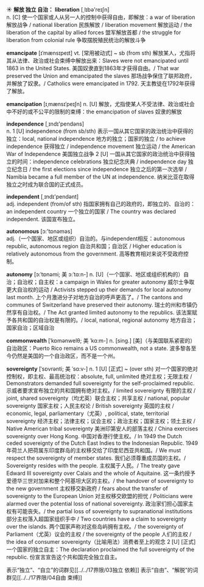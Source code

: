 ☀ <span class="category">**解放 独立 自治：**</span>
<span class="vocabulary">**liberation**</span> [͵lɪbə'reɪʃn]  
<span class="definition">n. [C] 使一个国家或人从另一人的控制中获得自由，即解放：</span>a war of liberation 解放战争 / national liberation 民族解放 / liberation movement 解放运动 / the liberation of the capital by allied forces 盟军解放首都 / the struggle for liberation from colonial rule 争取摆脱殖民统治的解放斗争
           
<span class="vocabulary">**emancipate**</span> [ɪˈmænsɪpeɪt]
<span class="definition">vt. [常用被动式] ~ sb (from sth) 解放某人，尤指将其从法律、政治或社会束缚中解放出来：</span>Slaves were not emancipated until 1863 in the United States. 美国奴隶直到1863年才获得自由。/ That war preserved the Union and emancipated the slaves 那场战争保住了联邦政府，并解放了奴隶。/ Catholics were emancipated in 1792. 天主教徒在1792年获得了解放。           

<span class="vocabulary">**emancipation**</span> [ɪˌmænsɪˈpeɪʃn]
<span class="definition">n. [U] 解放，尤指使某人不受法律、政治或社会中不好的或不公平的限制的束缚：</span>the emancipation of slaves 奴隶的解放

<span class="vocabulary">**independence**</span> [͵ɪndɪ'pendəns]  
<span class="definition">n. 1 [U] independence (from sb/sth) 表示一国从其它国家的政治统治中获得的独立：</span>local, national independence 地方的独立；国家的独立 / to achieve independence 获得独立 / independence movement 独立运动 / the American War of Independence 美国独立战争 <span class="definition">2 [U] 一国从其它国家的政治统治中获得独立的时间：</span>independence celebrations 独立纪念庆典 / independence day 独立纪念日 / the first elections since independence 独立之后的第一次选举 / Namibia became a full member of the UN at independence. 纳米比亚在取得独立之时成为联合国的正式成员。

<span class="vocabulary">**independent**</span> [͵ɪndɪ'pendənt]  
<span class="definition">adj. independent (from/of sth) 指国家拥有自己的政府的，即独立的、自治的：</span>an independent country 一个独立的国家 / The country was declared independent. 该国宣布独立。

<span class="vocabulary">**autonomous**</span> [ɔ:'tɒnəməs]  
<span class="definition">adj.（一个国家、地区或组织）自治的。与independent相反：</span>autonomous republic, autonomous region 自治共和国；自治区 / Higher education is relatively autonomous from the government. 高等教育相对来说不受政府控制。
           
<span class="vocabulary">**autonomy**</span> [ɔ:ˈtɒnəmi; 美 ɔ:ˈtɑ:n-]
<span class="definition">n. [U]（一个国家、地区或组织机构的）自治；自治权；自主权：</span>a campaign in Wales for greater autonomy 威尔士争取更大自治权的运动 / Activists stepped up their demands for local autonomy last month. 上个月激进分子对地方自治的呼声更高了。/ The cantons and communes of Switzerland have preserved their autonomy. 瑞士的州和市镇仍然享有自治权。/ The Act granted limited autonomy to the republics. 该法案赋予各共和国的自治权是有限的。/ local, national, regional autonomy 地方自治；国家自治；区域自治

<span class="vocabulary">**commonwealth**</span> [ˈkɒmənwelθ; 美 ˈkɑ:m-]
<span class="definition">n. [sing.] [美]（与美国联系紧密的）自治政区：</span>Puerto Rico remains a US commonwealth, not a state. 波多黎各至今仍然是美国的一个自治政区，而不是一个州。          

<span class="vocabulary">**sovereignty**</span> [ˈsɒvrənti; 美 ˈsɑ:v-]
<span class="definition">n. 1 [U] [正式] ~ (over sth) 对一个国家的绝对控制权，即主权、最高统治权：</span>absolute, full, unlimited 绝对主权；无限主权 / Demonstrators demanded full sovereignty for the self-proclaimed republic. 示威者要求宣布独立的共和国拥有绝对主权。/ limited sovereignty 有限的主权 / joint, shared sovereignty（均尤英）联合主权；共享主权 / national, popular sovereignty 国家主权；人民主权论 / British sovereignty 英国的主权 / economic, legal, parliamentary（尤英）, political, state, territorial sovereignty 经济主权；法律主权；议会主权；政治主权；国家主权；领土主权 / Native American tribal sovereignty 美洲印第安人的部落主权 / China exercises sovereignty over Hong Kong. 中国对香港行使主权。/ In 1949 the Dutch ceded sovereignty of the Dutch East Indies to the Indonesian Republic. 1949年荷兰人把荷属东印度群岛的主权移交给了印度尼西亚共和国。/ We must respect the sovereignty of member states. 我们必须尊重成员国的主权。/ Sovereignty resides with the people. 主权属于人民。/ The treaty gave Edward III sovereignty over Calais and the whole of Aquitaine. 这一条约授予爱德华三世对加来和整个阿基坦大区的主权。/ the handover of sovereignty to the new government 主权移交新政府 / fears about the transfer of sovereignty to the European Union 对主权移交欧盟的担忧 / Politicians were alarmed over the potential loss of national sovereignty. 政治家们担心国家主权有可能丧失。/ the partial loss of sovereignty to supranational institutions 部分主权落入超国家组织手中 / Two countries have a claim to sovereignty over the islands. 两个国家声称对这些岛屿拥有主权。/ the sovereignty of Parliament（尤英）议会的主权 / the sovereignty of the people 人们的主权 / the idea of consumer sovereignty（比喻用法）消费者至上的观念 <span class="definition">2 [U] [正式] 一个国家的独立自主：</span>The declaration proclaimed the full sovereignty of the republic. 份宣言宣告这个共和国完全独立自主。

表示“独立”、“自立”的词群见[[../../17界限/03独立 依赖]]
表示“自由”、“解脱”的词群见[[../../17界限/04自由 束缚]]
